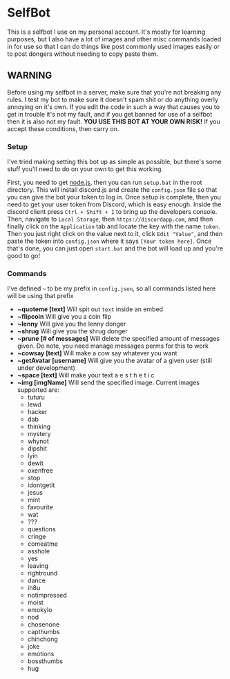 # SelfBot
This is a selfbot I use on my personal account. It's mostly for learning purposes, but I also have a lot of images and other misc commands loaded in for use so that I can do things like post commonly used images easily or to post dongers without needing to copy paste them.

## WARNING
Before using my selfbot in a server, make sure that you're not breaking any rules. I test my bot to make sure it doesn't spam shit or do anything overly annoying on it's own. If you edit the code in such a way that causes you to get in trouble it's not my fault, and if you get banned for use of a selfbot then it is also not my fault. **YOU USE THIS BOT AT YOUR OWN RISK!** If you accept these conditions, then carry on.

### Setup
I've tried making setting this bot up as simple as possible, but there's some stuff you'll need to do on your own to get this working.

First, you need to get [node.js](https://nodejs.org/en/download/), then you can run `setup.bat` in the root directory. This will install discord.js and create the `config.json` file so that you can give the bot your token to log in. Once setup is complete, then you need to get your user token from Discord, which is easy enough. Inside the discord client press `Ctrl + Shift + I` to bring up the developers console. Then, navigate to `Local Storage`, then `https://discordapp.com`, and then finally click on the `Application` tab and locate the key with the name `token`. Then you just right click on the value next to it, click `Edit "Value"`, and then paste the token into `config.json` where it says `[Your token here]`. Once that's done, you can just open `start.bat` and the bot will load up and you're good to go!

### Commands
I've defined `~` to be my prefix in `config.json`, so all commands listed here will be using that prefix
- **~quoteme [text]** Will spit out `text` inside an embed
- **~flipcoin** Will give you a coin flip
- **~lenny** Will give you the lenny donger
- **~shrug** Will give you the shrug donger
- **~prune [# of messages]** Will delete the specified amount of messages given. Do note, you need manage messages perms for this to work
- **~cowsay [text]** Will make a cow say whatever you want
- **~getAvatar [username]** Will give you the avatar of a given user (still under development)
- **~space [text]** Will make your text a e s t h e t i c
- **~img [imgName]** Will send the specified image. Current images supported are:
  - tuturu
  - lewd
  - hacker
  - dab
  - thinking
  - mystery
  - whynot
  - dipshit
  - lyin
  - dewit
  - oxenfree
  - stop
  - idontgetit
  - jesus
  - mint
  - favourite
  - wat
  - ???
  - questions
  - cringe
  - comeatme
  - asshole
  - yes
  - leaving
  - rightround
  - dance
  - ih8u
  - notimpressed
  - moist
  - emokylo
  - nod
  - chosenone
  - capthumbs
  - chinchong
  - joke
  - emotions
  - bossthumbs
  - hug
